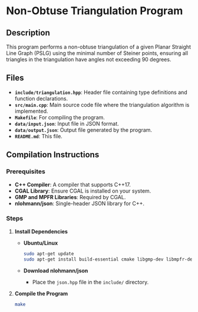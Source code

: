# Non-Obtuse Triangulation Program

## Description

This program performs a non-obtuse triangulation of a given Planar Straight Line Graph (PSLG) using the minimal number of Steiner points, ensuring all triangles in the triangulation have angles not exceeding 90 degrees.

## Files

- **`include/triangulation.hpp`**: Header file containing type definitions and function declarations.
- **`src/main.cpp`**: Main source code file where the triangulation algorithm is implemented.
- **`Makefile`**: For compiling the program.
- **`data/input.json`**: Input file in JSON format.
- **`data/output.json`**: Output file generated by the program.
- **`README.md`**: This file.

## Compilation Instructions

### Prerequisites

- **C++ Compiler**: A compiler that supports C++17.
- **CGAL Library**: Ensure CGAL is installed on your system.
- **GMP and MPFR Libraries**: Required by CGAL.
- **nlohmann/json**: Single-header JSON library for C++.

### Steps

1. **Install Dependencies**

   - **Ubuntu/Linux**

     ```bash
     sudo apt-get update
     sudo apt-get install build-essential cmake libgmp-dev libmpfr-dev libcgal-dev
     ```

   - **Download nlohmann/json**

     - Place the `json.hpp` file in the `include/` directory.

2. **Compile the Program**

   ```bash
   make

